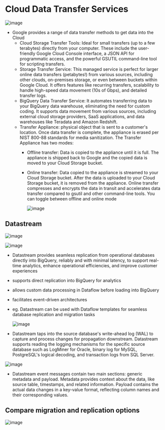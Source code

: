 # Cloud Data Transfer Services

  ![image](https://github.com/user-attachments/assets/b27488b4-2c16-472d-baf4-1a630bc087d2)

- Google provides a range of data transfer methods to get data into the Cloud
  - Cloud Storage Transfer Tools: Ideal for small transfers (up to a few terabytes) directly from your computer. These include the user-friendly Google Cloud Console interface, a JSON API for programmatic access, and the powerful GSUTIL command-line tool for scripting transfers.
  - Storage Transfer Service: This managed service is perfect for larger online data transfers (petabytes!) from various sources, including other clouds, on-premises storage, or even between buckets within Google Cloud. It offers features like recurring transfers, scalability to handle high-speed data movement (10s of Gbps), and detailed transfer logs.
  - BigQuery Data Transfer Service: It automates transferring data to your BigQuery data warehouse, eliminating the need for custom coding. It supports data movement from various sources, including external cloud storage providers, SaaS applications, and data warehouses like Teradata and Amazon Redshift.
  - Transfer Appliance: physical object that is sent to a customer's location. Once data transfer is complete, the appliance is erased per NIST 800-88 standards for media sanitization. The Transfer Appliance has two modes:
    - Offline transfer: Data is copied to the appliance until it is full. The appliance is shipped back to Google and the copied data is moved to your Cloud Storage bucket.
    - Online transfer: Data copied to the appliance is streamed to your Cloud Storage bucket. After the data is uploaded to your Cloud Storage bucket, it is removed from the appliance. Online transfer compresses and encrypts the data in transit and accelerates data transfer compared to gsutil and other command-line tools. You can toggle between offline and online mode

        ![image](https://github.com/user-attachments/assets/b80d28c1-0668-46c4-b73d-d7a4cef2569f)


## Datastream

  ![image](https://github.com/user-attachments/assets/afc94e3d-a840-4b6c-83f5-cb313a21399c)

  ![image](https://github.com/user-attachments/assets/ae85c89c-bf75-4e48-b04f-e1d4dce3fa28)

- Datastream provides seamless replication from operational databases directly into BigQuery, reliably and with minimal latency, to support real-time analytics, enhance operational efficiencies, and improve customer experiences
- supports direct replication into BigQuery for analytics
- allows custom data processing in Dataflow before loading into BigQuery
- facilitates event-driven architectures
- eg. Datastream can be used with Dataflow templates for seamless database replication and migration tasks

  ![image](https://github.com/user-attachments/assets/e4612ff7-8c21-4e84-8bf9-58cda20c348f)

- Datastream taps into the source database's write-ahead log (WAL) to capture and process changes for propagation downstream. Datastream supports reading the logging mechanisms for the specific source database such as LogMiner for Oracle, binary log for MySQL, PostgreSQL's logical decoding, and transaction logs from SQL Server.

![image](https://github.com/user-attachments/assets/557041a1-4178-42ce-9bdc-cf9f937c52cf)

- Datastream event messages contain two main sections: generic metadata and payload. Metadata provides context about the data, like source table, timestamps, and related information. Payload contains the actual data changes in a key-value format, reflecting column names and their corresponding values.

## Compare migration and replication options
![image](https://github.com/user-attachments/assets/d84d9a46-1e75-4a87-9691-9610c4091486)
